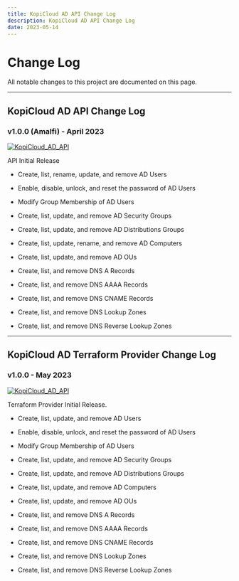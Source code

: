 ```yaml
---
title: KopiCloud AD API Change Log
description: KopiCloud AD API Change Log
date: 2023-05-14
---
```


# Change Log

All notable changes to this project are documented on this page.

----

## KopiCloud AD API Change Log

### v1.0.0 (Amalfi) - April 2023

[![KopiCloud_AD_API](https://img.shields.io/badge/kopiCloud_ad-v1.0+-blueviolet.svg)](https://www.kopicloud-ad-api.com)

API Initial Release

- Create, list, rename, update, and remove AD Users

- Enable, disable, unlock, and reset the password of AD Users

- Modify Group Membership of AD Users

- Create, list, update, and remove AD Security Groups

- Create, list, update, and remove AD Distributions Groups

- Create, list, update, rename, and remove AD Computers

- Create, list, update, and remove AD OUs

- Create, list, and remove DNS A Records

- Create, list, and remove DNS AAAA Records

- Create, list, and remove DNS CNAME Records

- Create, list, and remove DNS Lookup Zones

- Create, list, and remove DNS Reverse Lookup Zones

----

## KopiCloud AD Terraform Provider Change Log

### v1.0.0 - May 2023

[![KopiCloud_AD_API](https://img.shields.io/badge/kopiCloud_ad-v1.0+-blueviolet.svg)](https://www.kopicloud-ad-api.com)

Terraform Provider Initial Release.

- Create, list, update, and remove AD Users

- Enable, disable, unlock, and reset the password of AD Users

- Modify Group Membership of AD Users

- Create, list, update, and remove AD Security Groups

- Create, list, update, and remove AD Distributions Groups

- Create, list, update, and remove AD Computers

- Create, list, update, and remove AD OUs

- Create, list, and remove DNS A Records

- Create, list, and remove DNS AAAA Records

- Create, list, and remove DNS CNAME Records

- Create, list, and remove DNS Lookup Zones

- Create, list, and remove DNS Reverse Lookup Zones
